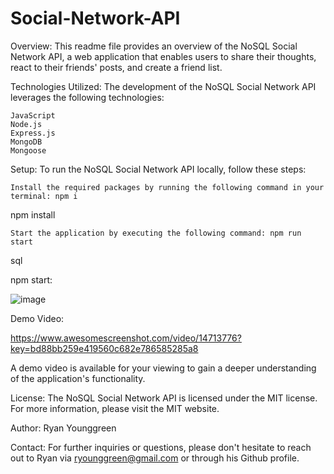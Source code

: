 # Social-Network-API

Overview:
This readme file provides an overview of the NoSQL Social Network API, a web application that enables users to share their thoughts, react to their friends' posts, and create a friend list.

Technologies Utilized:
The development of the NoSQL Social Network API leverages the following technologies:

    JavaScript
    Node.js
    Express.js
    MongoDB
    Mongoose

Setup:
To run the NoSQL Social Network API locally, follow these steps:

    Install the required packages by running the following command in your terminal: npm i

npm install

    Start the application by executing the following command: npm run start

sql

npm start:

![image](https://user-images.githubusercontent.com/110740700/218143867-f6121837-ac88-4e99-ba3c-23aebddb69b0.png)


Demo Video:

https://www.awesomescreenshot.com/video/14713776?key=bd88bb259e419560c682e786585285a8

A demo video is available for your viewing to gain a deeper understanding of the application's functionality.

License:
The NoSQL Social Network API is licensed under the MIT license. For more information, please visit the MIT website.

Author:
Ryan Younggreen

Contact:
For further inquiries or questions, please don't hesitate to reach out to Ryan via ryounggreen@gmail.com or through his Github profile.

